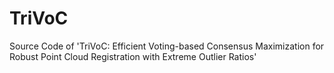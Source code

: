 # TriVoC
Source Code of 'TriVoC: Efficient Voting-based Consensus Maximization for Robust Point Cloud Registration with Extreme Outlier Ratios'
